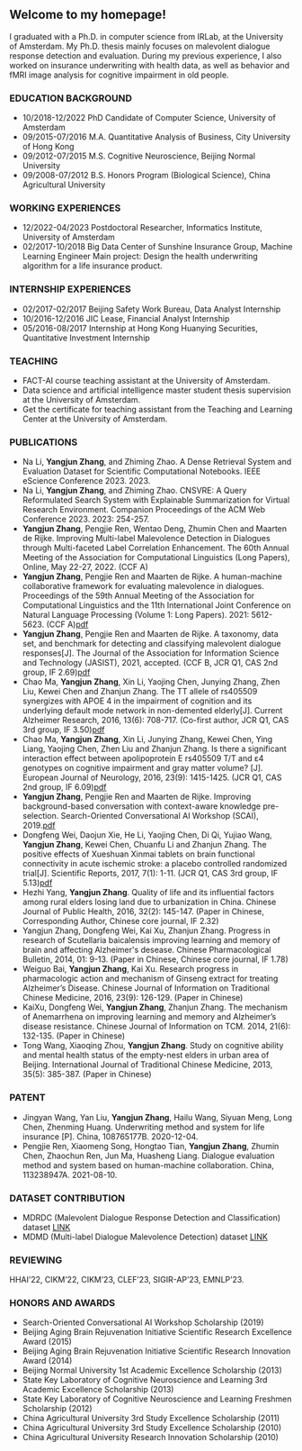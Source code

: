 
## Welcome to my homepage!
<!-- <table border="0">
  <tr>
    <td width="25%">
      <img src="/img/img.jpeg" style="width: 100%; height: 100%"/>
    </td>
    <td width="75%">
      <p><b>PhD candidate at University of Amsterdam</b></p>
      <p><b>Major: Computer science</b></p>
      <p><b>y.zhang6@uva.nl</b></p>
      <p><b>Github page: https://github.com/repozhang</b></p>
    </td>

  </tr>
</table> -->

<!-- ### PROFESSIONAL SUMMARY -->
I graduated with a Ph.D. in computer science from IRLab, at the University of Amsterdam. My Ph.D. thesis mainly focuses on malevolent dialogue response detection and evaluation. During my previous experience, I also worked on insurance underwriting with health data, as well as behavior and fMRI image analysis for cognitive impairment in old people.

### EDUCATION BACKGROUND
- 10/2018-12/2022    PhD Candidate of Computer Science, University of Amsterdam
- 09/2015-07/2016    M.A. Quantitative Analysis of Business, City University of Hong Kong
- 09/2012-07/2015    M.S. Cognitive Neuroscience, Beijing Normal University                         
- 09/2008-07/2012    B.S. Honors Program (Biological Science), China Agricultural University 

### WORKING EXPERIENCES
- 12/2022-04/2023	 Postdoctoral Researcher, Informatics Institute, University of Amsterdam
- 02/2017-10/2018    Big Data Center of Sunshine Insurance Group, Machine Learning Engineer
Main project: Design the health underwriting algorithm for a life insurance product.

### INTERNSHIP EXPERIENCES
-	02/2017-02/2017    Beijing Safety Work Bureau, Data Analyst Internship
-	10/2016-12/2016    JIC Lease, Financial Analyst Internship 
-	05/2016-08/2017    Internship at Hong Kong Huanying Securities, Quantitative Investment Internship

### TEACHING
-	FACT-AI course teaching assistant at the University of Amsterdam.
-	Data science and artificial intelligence master student thesis supervision at the University of Amsterdam. 
-	Get the certificate for teaching assistant from the Teaching and Learning Center at the University of Amsterdam.

### PUBLICATIONS
- Na Li, **Yangjun Zhang**, and Zhiming Zhao. A Dense Retrieval System and Evaluation Dataset for Scientific Computational Notebooks. IEEE eScience Conference 2023. 2023.
- Na Li, **Yangjun Zhang**, and Zhiming Zhao. CNSVRE: A Query Reformulated Search System with Explainable Summarization for Virtual Research Environment. Companion Proceedings of the ACM Web Conference 2023. 2023: 254-257. 
- **Yangjun Zhang**, Pengjie Ren, Wentao Deng, Zhumin Chen and Maarten de Rijke. Improving Multi-label Malevolence Detection in Dialogues through Multi-faceted Label Correlation Enhancement. The 60th Annual Meeting of the Association for Computational Linguistics (Long Papers), Online, May 22-27, 2022. (CCF A)
- **Yangjun Zhang**, Pengjie Ren and Maarten de Rijke. A human-machine collaborative framework for evaluating malevolence in dialogues. Proceedings of the 59th Annual Meeting of the Association for Computational Linguistics and the 11th International Joint Conference on Natural Language Processing (Volume 1: Long Papers). 2021: 5612-5623. (CCF A)[pdf](https://aclanthology.org/2021.acl-long.436.pdf)
- **Yangjun Zhang**, Pengjie Ren and Maarten de Rijke. A taxonomy, data set, and benchmark for detecting and classifying malevolent dialogue responses[J]. The Journal of the Association for Information Science and Technology (JASIST), 2021, accepted. (CCF B, JCR Q1, CAS 2nd group, IF 2.69)[pdf](https://staff.fnwi.uva.nl/m.derijke/wp-content/papercite-data/pdf/zhang-2021-taxonomy.pdf)
- Chao Ma, **Yangjun Zhang**, Xin Li, Yaojing Chen, Junying Zhang, Zhen Liu, Kewei Chen and Zhanjun Zhang. The TT allele of rs405509 synergizes with APOE 4 in the impairment of cognition and its underlying default mode network in non-demented elderly[J]. Current Alzheimer Research, 2016, 13(6): 708-717. (Co-first author, JCR Q1, CAS 3rd group, IF 3.50)[pdf](https://www.researchgate.net/profile/Yaojing-Chen-2/publication/292388408_The_TT_allele_of_rs405509_synergizes_with_APOE_e4_in_the_impairment_of_cognition_and_its_underlying_default_mode_network_in_non-demented_elderly/links/58d46e1045851533784fdda3/The-TT-allele-of-rs405509-synergizes-with-APOE-e4-in-the-impairment-of-cognition-and-its-underlying-default-mode-network-in-non-demented-elderly.pdf)
- Chao Ma, **Yangjun Zhang**, Xin Li, Junying Zhang, Kewei Chen, Ying Liang, Yaojing Chen, Zhen Liu and Zhanjun Zhang. Is there a significant interaction effect between apolipoprotein E rs405509 T/T and ε4 genotypes on cognitive impairment and gray matter volume? [J]. European Journal of Neurology, 2016, 23(9): 1415-1425. (JCR Q1, CAS 2nd group, IF 6.09)[pdf](https://www.ncbi.nlm.nih.gov/pmc/articles/PMC4987229/pdf/nihms781882.pdf)
- **Yangjun Zhang**, Pengjie Ren and Maarten de Rijke. Improving background-based conversation with context-aware knowledge pre-selection. Search-Oriented Conversational AI Workshop (SCAI), 2019.[pdf](https://arxiv.org/pdf/1906.06685.pdf)
- Dongfeng Wei, Daojun Xie, He Li, Yaojing Chen, Di Qi, Yujiao Wang, **Yangjun Zhang**, Kewei Chen, Chuanfu Li and Zhanjun Zhang. The positive effects of Xueshuan Xinmai tablets on brain functional connectivity in acute ischemic stroke: a placebo controlled randomized trial[J]. Scientific Reports, 2017, 7(1): 1-11. (JCR Q1, CAS 3rd group, IF 5.13)[pdf](https://www.nature.com/articles/s41598-017-15456-9.pdf)
- Hezhi Yang, **Yangjun Zhang**. Quality of life and its influential factors among rural elders losing land due to urbanization in China. Chinese Journal of Public Health, 2016, 32(2): 145-147. (Paper in Chinese, Corresponding Author, Chinese core journal, IF 2.32)
- Yangjun Zhang, Dongfeng Wei, Kai Xu, Zhanjun Zhang. Progress in research of Scutellaria baicalensis improving learning and memory of brain and affecting Alzheimer's desease. Chinese Pharmacological Bulletin, 2014, 01: 9-13. (Paper in Chinese, Chinese core journal, IF 1.78)
- Weiguo Bai, **Yangjun Zhang**, Kai Xu. Research progress in pharmacologic action and mechanism of Ginseng extract for treating Alzheimer’s Disease. Chinese Journal of Information on Traditional Chinese Medicine, 2016, 23(9): 126-129. (Paper in Chinese)
- KaiXu, Dongfeng Wei, **Yangjun Zhang**, Zhanjun Zhang. The mechanism of Anemarrhena on improving learning and memory and Alzheimer’s disease resistance. Chinese Journal of Information on TCM. 2014, 21(6): 132-135. (Paper in Chinese)
- Tong Wang, Xiaoqing Zhou, **Yangjun Zhang**. Study on cognitive ability and mental health status of the empty-nest elders in urban area of Beijing. International Journal of Traditional Chinese Medicine, 2013, 35(5): 385-387. (Paper in Chinese)

### PATENT
- Jingyan Wang, Yan Liu, **Yangjun Zhang**, Hailu Wang, Siyuan Meng, Long Chen, Zhenming Huang. Underwriting method and system for life insurance [P]. China, 108765177B. 2020-12-04.
- Pengjie Ren, Xiaomeng Song, Hongtao Tian, **Yangjun Zhang**, Zhumin Chen, Zhaochun Ren, Jun Ma, Huasheng Liang. Dialogue evaluation method and system based on human-machine collaboration. China, 113238947A. 2021-08-10.

### DATASET CONTRIBUTION
- MDRDC (Malevolent Dialogue Response Detection and Classification) dataset [LINK](https://github.com/repozhang/malevolent_dialogue)
- MDMD (Multi-label Dialogue Malevolence Detection) dataset [LINK](https://github.com/repozhang/malevolent_dialogue)
 
### REVIEWING
HHAI’22, CIKM’22, CIKM’23, CLEF’23, SIGIR-AP’23, EMNLP’23.

### HONORS AND AWARDS
- Search-Oriented Conversational AI Workshop Scholarship (2019)
- Beijing Aging Brain Rejuvenation Initiative Scientific Research Excellence Award (2015)
- Beijing Aging Brain Rejuvenation Initiative Scientific Research Innovation Award (2014)
- Beijing Normal University 1st Academic Excellence Scholarship (2013)
- State Key Laboratory of Cognitive Neuroscience and Learning 3rd Academic Excellence Scholarship (2013)
- State Key Laboratory of Cognitive Neuroscience and Learning Freshmen Scholarship (2012)
- China Agricultural University 3rd Study Excellence Scholarship (2011)
- China Agricultural University 3rd Study Excellence Scholarship (2010)
- China Agricultural University Research Innovation Scholarship (2010)
